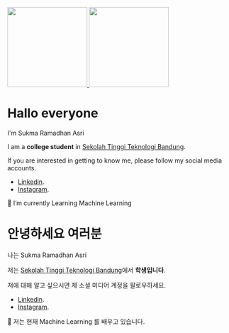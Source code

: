 <p align="left">
<a href="https://github.com/onedayxzn">
  <img height="180em" src="https://github-readme-stats-eight-theta.vercel.app/api?username=onedayxzn&show_icons=true&theme=algolia&include_all_commits=true&count_private=true"/>
  <img height="180em" src="https://github-readme-stats-eight-theta.vercel.app/api/top-langs/?username=onedayxzn&layout=compact&langs_count=8&theme=algolia"/>
</a>
</p>


# Hallo everyone

 I'm Sukma Ramadhan Asri

I am a **college student**  in  [Sekolah Tinggi Teknologi Bandung](https://sttbandung.ac.id/).  

If you are interested in getting to know me, please follow my social media accounts.
* [Linkedin](https://linkedin.com/in/sukma-ramadhan-96b27518b/).  
* [Instagram](https://www.instagram.com/onedayxzn/).  

🌱 I’m currently Learning Machine Learning 



# 안녕하세요 여러분

나는 Sukma Ramadhan Asri

저는 [Sekolah Tinggi Teknologi Bandung](https://sttbandung.ac.id/)에서 **학생입니다**.

저에 대해 알고 싶으시면 제 소셜 미디어 계정을 팔로우하세요.
* [Linkedin](https://linkedin.com/in/sukma-ramadhan-96b27518b/).  
* [Instagram](https://www.instagram.com/onedayxzn/).  

🌱 저는 현재 Machine Learning 를 배우고 있습니다.


<!--
**onedayxzn/onedayxzn** is a ✨ _special_ ✨ repository because its `README.md` (this file) appears on your GitHub profile.

Here are some ideas to get you started:

- 🔭 I’m currently working on ...
- 🌱 I’m currently learning ...
- 👯 I’m looking to collaborate on ...
- 🤔 I’m looking for help with ...
- 💬 Ask me about ...
- 📫 How to reach me: ...
- 😄 Pronouns: ...
- ⚡ Fun fact: ...
-->
